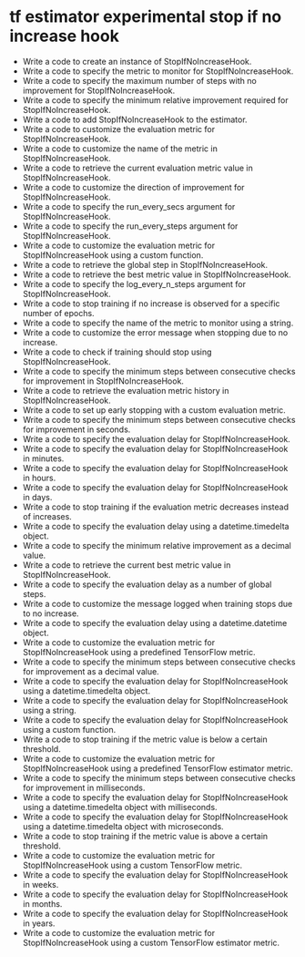 # tf estimator experimental stop if no increase hook

- Write a code to create an instance of StopIfNoIncreaseHook.
- Write a code to specify the metric to monitor for StopIfNoIncreaseHook.
- Write a code to specify the maximum number of steps with no improvement for StopIfNoIncreaseHook.
- Write a code to specify the minimum relative improvement required for StopIfNoIncreaseHook.
- Write a code to add StopIfNoIncreaseHook to the estimator.
- Write a code to customize the evaluation metric for StopIfNoIncreaseHook.
- Write a code to customize the name of the metric in StopIfNoIncreaseHook.
- Write a code to retrieve the current evaluation metric value in StopIfNoIncreaseHook.
- Write a code to customize the direction of improvement for StopIfNoIncreaseHook.
- Write a code to specify the run_every_secs argument for StopIfNoIncreaseHook.
- Write a code to specify the run_every_steps argument for StopIfNoIncreaseHook.
- Write a code to customize the evaluation metric for StopIfNoIncreaseHook using a custom function.
- Write a code to retrieve the global step in StopIfNoIncreaseHook.
- Write a code to retrieve the best metric value in StopIfNoIncreaseHook.
- Write a code to specify the log_every_n_steps argument for StopIfNoIncreaseHook.
- Write a code to stop training if no increase is observed for a specific number of epochs.
- Write a code to specify the name of the metric to monitor using a string.
- Write a code to customize the error message when stopping due to no increase.
- Write a code to check if training should stop using StopIfNoIncreaseHook.
- Write a code to specify the minimum steps between consecutive checks for improvement in StopIfNoIncreaseHook.
- Write a code to retrieve the evaluation metric history in StopIfNoIncreaseHook.
- Write a code to set up early stopping with a custom evaluation metric.
- Write a code to specify the minimum steps between consecutive checks for improvement in seconds.
- Write a code to specify the evaluation delay for StopIfNoIncreaseHook.
- Write a code to specify the evaluation delay for StopIfNoIncreaseHook in minutes.
- Write a code to specify the evaluation delay for StopIfNoIncreaseHook in hours.
- Write a code to specify the evaluation delay for StopIfNoIncreaseHook in days.
- Write a code to stop training if the evaluation metric decreases instead of increases.
- Write a code to specify the evaluation delay using a datetime.timedelta object.
- Write a code to specify the minimum relative improvement as a decimal value.
- Write a code to retrieve the current best metric value in StopIfNoIncreaseHook.
- Write a code to specify the evaluation delay as a number of global steps.
- Write a code to customize the message logged when training stops due to no increase.
- Write a code to specify the evaluation delay using a datetime.datetime object.
- Write a code to customize the evaluation metric for StopIfNoIncreaseHook using a predefined TensorFlow metric.
- Write a code to specify the minimum steps between consecutive checks for improvement as a decimal value.
- Write a code to specify the evaluation delay for StopIfNoIncreaseHook using a datetime.timedelta object.
- Write a code to specify the evaluation delay for StopIfNoIncreaseHook using a string.
- Write a code to specify the evaluation delay for StopIfNoIncreaseHook using a custom function.
- Write a code to stop training if the metric value is below a certain threshold.
- Write a code to customize the evaluation metric for StopIfNoIncreaseHook using a predefined TensorFlow estimator metric.
- Write a code to specify the minimum steps between consecutive checks for improvement in milliseconds.
- Write a code to specify the evaluation delay for StopIfNoIncreaseHook using a datetime.timedelta object with milliseconds.
- Write a code to specify the evaluation delay for StopIfNoIncreaseHook using a datetime.timedelta object with microseconds.
- Write a code to stop training if the metric value is above a certain threshold.
- Write a code to customize the evaluation metric for StopIfNoIncreaseHook using a custom TensorFlow metric.
- Write a code to specify the evaluation delay for StopIfNoIncreaseHook in weeks.
- Write a code to specify the evaluation delay for StopIfNoIncreaseHook in months.
- Write a code to specify the evaluation delay for StopIfNoIncreaseHook in years.
- Write a code to customize the evaluation metric for StopIfNoIncreaseHook using a custom TensorFlow estimator metric.